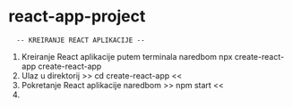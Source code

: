 # react-app-project

      -- KREIRANJE REACT APLIKACIJE --
      
1. Kreiranje React aplikacije putem terminala naredbom npx create-react-app create-react-app
2. Ulaz u direktorij >> cd create-react-app <<
3. Pokretanje React aplikacije naredbom >> npm start <<
4. 
